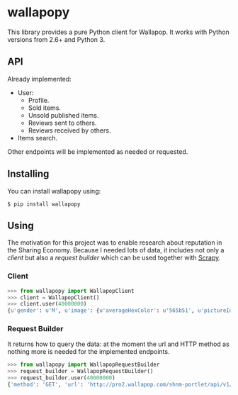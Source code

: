 # wallapopy

This library provides a pure Python client for Wallapop. It works with Python versions from 2.6+ and Python 3.

## API

Already implemented:

* User:
    * Profile.
    * Sold items.
    * Unsold published items.
    * Reviews sent to others.
    * Reviews received by others.
* Items search.

Other endpoints will be implemented as needed or requested.

## Installing

You can install wallapopy using:

```
$ pip install wallapopy
```

## Using

The motivation for this project was to enable research about reputation in the Sharing Economy. Because I needed lots of data, it includes not only a _client_ but also a _request builder_ which can be used together with [Scrapy](https://github.com/scrapy/scrapy).

### Client

```python
>>> from wallapopy import WallapopClient
>>> client = WallapopClient()
>>> client.user(40000000)
{u'gender': u'M', u'image': {u'averageHexColor': u'565b51', u'pictureId': 148033140...
```

### Request Builder

It returns how to query the data: at the moment the url and HTTP method as nothing more is needed for the implemented endpoints.

```python
>>> from wallapopy import WallapopRequestBuilder
>>> request_builder = WallapopRequestBuilder()
>>> request_builder.user(40000000)
{'method': 'GET', 'url': 'http://pro2.wallapop.com/shnm-portlet/api/v1/user.json/40000000?'}
```
